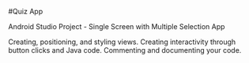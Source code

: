 #Quiz App

Android Studio Project - Single Screen with Multiple Selection App

Creating, positioning, and styling views.
Creating interactivity through button clicks and Java code.
Commenting and documenting your code.
